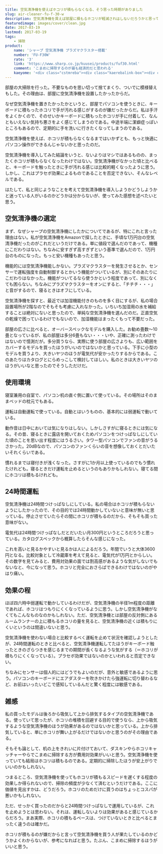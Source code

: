 ```yaml
---
title: 空気清浄機を使えばホコリが積もらなくなる、そう思った時期がありました
slug: air-cleaner-fu-f-30-w
description: 空気清浄機を買えば部屋に積もるホコリが軽減されはしないだろうかと思って買ってみた。個人的にはダメ元で買ったので、特にがっかりしているわけではないが、こまめに掃除したほうが経済的でいいというのが結論になりそう。
featuredimage: images/cover/clean.jpg
date: 2017-03-19
lastmod: 2017-03-19
tags: 
    - 掃除
product:
    name: 'シャープ 空気清浄機 プラズマクラスター搭載'
    number: 'FU-F30W'
    rate: '3'
    link: 'https://www.sharp.co.jp/kuusei/products/fuf30.html'
    comment: 'こまめに掃除するのが最も経済的だと思われる'
    kaeyome: '<div class="cstmreba"><div class="kaerebalink-box"><div class="kaerebalink-image"><a href="https://www.amazon.co.jp/exec/obidos/ASIN/B0149Z1ABY/illusionspace-22/" target="_blank" rel="nofollow" ><img src="https://images-fe.ssl-images-amazon.com/images/I/11LTEM7YizL._SL160_.jpg" style="border: none;" /></a></div><div class="kaerebalink-info"><div class="kaerebalink-name"><a href="https://www.amazon.co.jp/exec/obidos/ASIN/B0149Z1ABY/illusionspace-22/" target="_blank" rel="nofollow" >シャープ 空気清浄機 プラズマクラスター搭載 ~10畳 ホワイト FU-F30W</a><div class="kaerebalink-powered-date">posted with <a href="https://kaereba.com" rel="nofollow" target="_blank">カエレバ</a></div></div><div class="kaerebalink-detail"> シャープ     </div><div class="kaerebalink-link1"><div class="shoplinkamazon"><a href="https://www.amazon.co.jp/gp/search?keywords=%E3%82%B7%E3%83%A3%E3%83%BC%E3%83%97%20%E7%A9%BA%E6%B0%97%E6%B8%85%E6%B5%84%E6%A9%9F%20%E3%83%97%E3%83%A9%E3%82%BA%E3%83%9E%E3%82%AF%E3%83%A9%E3%82%B9%E3%82%BF%E3%83%BC%E6%90%AD%E8%BC%89&__mk_ja_JP=%E3%82%AB%E3%82%BF%E3%82%AB%E3%83%8A&tag=illusionspace-22" target="_blank" rel="nofollow" >Amazon</a></div><div class="shoplinkrakuten"><a href="https://hb.afl.rakuten.co.jp/hgc/0e95387f.f2aef20d.0e953880.25e412bd/?pc=http%3A%2F%2Fsearch.rakuten.co.jp%2Fsearch%2Fmall%2F%25E3%2582%25B7%25E3%2583%25A3%25E3%2583%25BC%25E3%2583%2597%2520%25E7%25A9%25BA%25E6%25B0%2597%25E6%25B8%2585%25E6%25B5%2584%25E6%25A9%259F%2520%25E3%2583%2597%25E3%2583%25A9%25E3%2582%25BA%25E3%2583%259E%25E3%2582%25AF%25E3%2583%25A9%25E3%2582%25B9%25E3%2582%25BF%25E3%2583%25BC%25E6%2590%25AD%25E8%25BC%2589%2F-%2Ff.1-p.1-s.1-sf.0-st.A-v.2%3Fx%3D0%26scid%3Daf_ich_link_urltxt%26m%3Dhttp%3A%2F%2Fm.rakuten.co.jp%2F" target="_blank" rel="nofollow" >楽天市場</a></div></div></div><div class="booklink-footer"></div></div></div>'
---
```


部屋の大掃除を行った。不要なものを思い切って捨てまくり、ついでに模様替えもした。その理由は、部屋に空気清浄機を設置したかったからだ。

なぜ空気清浄機を置きたかったかというと、部屋でパソコンを使うときに、キーボードに積もったホコリで手が汚れる感じがするのが嫌だったからだ。私は手汗をよくかくので、そのせいかキーボードに積もったホコリが手に付着して、なんともいえない気持ち悪さをよく感じてしまうのである。中途半端に潔癖症っぽいところもあるので、定期的に手を洗いに行きたくなってしまうのである。

空気清浄機を使えば、ホコリが積もらなくなるまではいかずとも、もっと快適にパソコン操作ができるんじゃないかと思ったのだ。

空気清浄機を導入してみた結論をいうと、ないよりはマシではあるものの、まったくホコリが積もらなくなったわけではない。空気清浄機がなかった頃と比べると、キーボードを触ったときに手が汚れる感じは比較的軽くなったように思う。しかし、これはプラセボ効果によるものであることを否定できない、そんなレベルである。

はたして、私と同じようなことを考えて空気清浄機を導入しようかどうしようかと迷っている人がいるのかどうかは分からないが、使ってみた感想を述べたいと思う。


## 空気清浄機の選定


まず、なぜシャープの空気清浄機にしたかについてであるが、特にこれと言った理由はない。私が空気清浄機をAmazonで探したときに、手頃な1万円台の空気清浄機だったのがこれだというだけである。単に値段で選んだのであって、機種にこだわりはない。ちなみに安すぎず高すぎずという基準で選んだので、1万円台のものになった。もっと安い機種もあったと思う。

機能的には空気清浄機能しかない。プラズマクラスターを発生させるとか、センサーで運転強度を自動制御するとかいう機能がついているが、別にそのあたりにこだわりはなかった。機能がついてるなら使うかという程度であって、別になくても困らない。ちなみにプラズマクラスターをオンにすると、「チチチ・・・」と音がするので、寝るときはオフにしている。

空気清浄機を探すと、最近では加湿機能付きのものを多く目にするが、私の場合設置場所が2階なのでそもそも考慮に入れなかった。いちいち加湿用の水を補給することは絶対にないと思ったので、単純な空気清浄機を選んだのだ。正直空気の乾燥で困っているわけでもないので、加湿機能はまったくもって不要だった。

部屋の広さに比べると、オーバースペックなモデルを購入した。お勧め畳数〜10畳となっているが、私の部屋は多分6畳もない・・・いや、正確に測ったわけではないので憶測だが。多分買うなら、実際に使う部屋の広さよりも、広い範囲をカバーするモデルを買ったほうがいいのではないかと思っている。下手に小型のモデルを買うより、大きいヤツのほうが電気代が安かったりするからである。このあたりはカタログとにらめっこして検討してほしい。私のときは大きいヤツのほうがいいなと思ったのでそうしただけだ。


## 使用環境


寝室兼用の自室で、パソコン机の直ぐ側に置いて使っている。その場所はそのままベッドの枕元でもある。

運転は自動運転で使っている。自動とはいうものの、基本的には弱運転で動いている。

動作音は日中においては気になりはしない。しかしさすがに寝るときには気になる。その昔、寝るときに露店を開いておくためパソコンをつけっぱなしにしていた頃のことを思い出す程度にはうるさい。タワー型パソコンでファンの音がうるさかった。20dBなので、パソコンのファンくらいの音を想像しておくとだいたいそれくらいである。

慣れるまでは寝付きが浅くなった。さすがに1か月以上使っているのでもう慣れたけれども。寝るときだけ運転を止めるというのもありかもしれない。寝てる間にホコリは積もるけれども。


## 24時間運転


空気清浄機は24時間つけっぱなしにしている。私の場合はホコリが積もらないようにしたかったので、その目的では24時間動かしていないと意味が無いと思っている。停止させていたらその間にホコリが積もるのだから、そもそも買った意味がない。

電気代は24時間つけっぱなしだとだいたい月300円というところだろうと思っている。カタログスペックから概算したらそんな感じになった。

これを高いと見るかやすいと見るかは人によるだろう。年間でいうと大体3600円となる。比較対象として冷蔵庫を考えて見ると、電気代が1万円とからしい。その数字を見てみると、費用対効果の面では割高感があるような気がしないでもないなと、今になって思う。ホコリと完全におさらばできるわけではないのがやはり痛い。

## 効果の程

ほぼ四六時中弱運転で動かしているわけだが、空気清浄機の半径1m程度の距離であれば、ホコリはつもりにくくなっているように思う。しかし空気清浄機がなくてもこんなものなのかもしれない。ただ、空気清浄機とは部屋の反対側にあるルームランナーの上に積もるホコリの量を見ると、空気清浄機の近くは積もりにくいというのは間違いないと思う。

空気清浄機を使わない場合と比較するべく運転を止めて状況を確認しようとしたが、24時間運転のときと比べると、空気清浄機運転してたほうがキーボード触ったときのざらつきを感じるまでの期間が長くなるような気がする（＝ホコリが積もりにくくなっている）。プラセボ効果ではないのかといわれると否定できない。

ちなみにセンサーは個人的にはどうでもよいのだが、意外と敏感であるように思う。パソコンのキーボードにエアダスターを吹きかけたら強運転に切り替わるなど、お前はいったいどこで感知しているんだと驚く程度には敏感である。


## 雑感


私の買ったモデルは後ろから吸気して上から排気するタイプの空気清浄機である。使っていて思ったが、ホコリの堆積を回避する目的で使うなら、上から吸気するような空気清浄機のほうが効果があるのではないかと思っている。上から排気していると、単にホコリが舞い上がるだけではないかと思うのがその理由である。

そもそも論として、机の上をきれいに片付けておいて、ダスキンやらホコリキャッチャーやらでこまめに掃除する方が費用対効果がいいと思う。空気清浄機を使っていても結局はホコリは積もるのである。定期的に掃除したほうが安上がりでいいのかもしれない。

つまるところ、空気清浄機を使ってもホコリが積もるスピードを遅くする程度の効果しか得られないので、掃除の頻度が少なくて済むというだけである。ここに価値を見出すかは、どうだろう。ホコリのためだけに買うのはちょっとコスパが悪いかもしれない。

ただ、せっかく買ったのだからと24時間つけっぱなしで運用しているが、これを止めようとは思わない。それは、運転しないよりは効果があると感じているからだろう。まあ実際、ホコリの積もるペースは、つけていないときと比べるとまったく違うのは確かだ。

ホコリが積もるのが嫌だからと言って空気清浄機を買う人が果たしているのかどうかよくわからないが、参考になればと思う。たぶん、こまめに掃除するほうがいいと思う。
